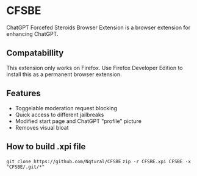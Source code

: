 # CFSBE
ChatGPT Forcefed Steroids Browser Extension is a browser extension for enhancing ChatGPT.

## Compatabillity
This extension only works on Firefox. Use Firefox Developer Edition to install this as a permanent browser extension.

## Features
- Toggelable moderation request blocking
- Quick access to different jailbreaks
- Modified start page and ChatGPT "profile" picture
- Removes visual bloat

## How to build .xpi file
`git clone https://github.com/Nqtural/CFSBE`
`zip -r CFSBE.xpi CFSBE -x "CFSBE/.git/*"`
